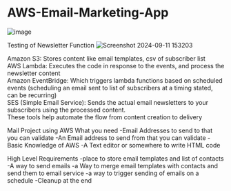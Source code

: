 # AWS-Email-Marketing-App
![image](https://github.com/user-attachments/assets/3583278d-169e-4d30-b1b5-47411a0d3520)

Testing of Newsletter Function
![Screenshot 2024-09-11 153203](https://github.com/user-attachments/assets/2b1fa3be-6ec1-43de-badc-a12e2f5ac378)

Amazon S3: Stores content like email templates, csv of subscriber list  
AWS Lambda: Executes the code in response to the events, and process the newsletter content  
Amazon EventBridge: Which triggers lambda functions based on scheduled events (scheduling an email sent to list of subscribers at a timing stated, can be recurring)  
SES (Simple Email Service): Sends the actual email newsletters to your subscribers using the processed content.  
These tools help automate the flow from content creation to delivery  

Mail Project using AWS
What you need
-Email Addresses to send to that you can validate
-An Email address to send from that you can validate
-Basic Knowledge of AWS
-A Text editor or somewhere to write HTML code 

High Level Requirements
-place to store email templates and list of contacts
-A way to send emails
-a Way to merge email templates with contacts and send them to email service
-a way to trigger sending of emails on a schedule
-Cleanup at the end

